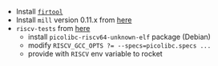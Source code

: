- Install [`firtool`](https://github.com/llvm/circt/releases/tag/firtool-1.40.0)
- Install `mill` version 0.11.x from [here](https://mill-build.org/mill/cli/installation-ide.html)
- `riscv-tests` from [here](https://github.com/riscv-software-src/riscv-tests)
  - install `picolibc-riscv64-unknown-elf` package (Debian)
  - modify `RISCV_GCC_OPTS ?= --specs=picolibc.specs ...`
  - provide with `RISCV` env variable to rocket
